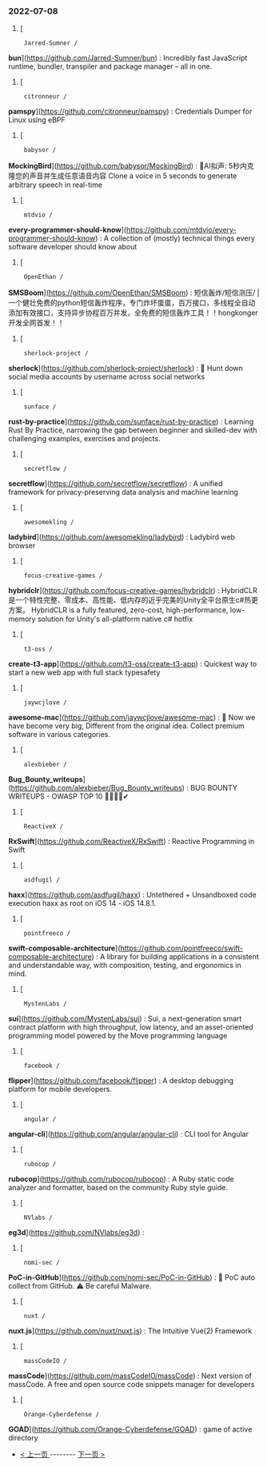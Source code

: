 ### 2022-07-08 
1. [
    

        Jarred-Sumner /
**bun**](https://github.com/Jarred-Sumner/bun) : Incredibly fast JavaScript runtime, bundler, transpiler and package manager – all in one.
1. [
    

        citronneur /
**pamspy**](https://github.com/citronneur/pamspy) : Credentials Dumper for Linux using eBPF
1. [
    

        babysor /
**MockingBird**](https://github.com/babysor/MockingBird) : 🚀AI拟声: 5秒内克隆您的声音并生成任意语音内容 Clone a voice in 5 seconds to generate arbitrary speech in real-time
1. [
    

        mtdvio /
**every-programmer-should-know**](https://github.com/mtdvio/every-programmer-should-know) : A collection of (mostly) technical things every software developer should know about
1. [
    

        OpenEthan /
**SMSBoom**](https://github.com/OpenEthan/SMSBoom) : 短信轰炸/短信测压/ | 一个健壮免费的python短信轰炸程序，专门炸坏蛋蛋，百万接口，多线程全自动添加有效接口，支持异步协程百万并发，全免费的短信轰炸工具！！hongkonger开发全网首发！！
1. [
    

        sherlock-project /
**sherlock**](https://github.com/sherlock-project/sherlock) : 🔎 Hunt down social media accounts by username across social networks
1. [
    

        sunface /
**rust-by-practice**](https://github.com/sunface/rust-by-practice) : Learning Rust By Practice, narrowing the gap between beginner and skilled-dev with challenging examples, exercises and projects.
1. [
    

        secretflow /
**secretflow**](https://github.com/secretflow/secretflow) : A unified framework for privacy-preserving data analysis and machine learning
1. [
    

        awesomekling /
**ladybird**](https://github.com/awesomekling/ladybird) : Ladybird web browser
1. [
    

        focus-creative-games /
**hybridclr**](https://github.com/focus-creative-games/hybridclr) : HybridCLR是一个特性完整、零成本、高性能、低内存的近乎完美的Unity全平台原生c#热更方案。 HybridCLR is a fully featured, zero-cost, high-performance, low-memory solution for Unity's all-platform native c# hotfix
1. [
    

        t3-oss /
**create-t3-app**](https://github.com/t3-oss/create-t3-app) : Quickest way to start a new web app with full stack typesafety
1. [
    

        jaywcjlove /
**awesome-mac**](https://github.com/jaywcjlove/awesome-mac) :  Now we have become very big, Different from the original idea. Collect premium software in various categories.
1. [
    

        alexbieber /
**Bug_Bounty_writeups**](https://github.com/alexbieber/Bug_Bounty_writeups) : BUG BOUNTY WRITEUPS - OWASP TOP 10 🔴🔴🔴🔴✔
1. [
    

        ReactiveX /
**RxSwift**](https://github.com/ReactiveX/RxSwift) : Reactive Programming in Swift
1. [
    

        asdfugil /
**haxx**](https://github.com/asdfugil/haxx) : Untethered + Unsandboxed code execution haxx as root on iOS 14 - iOS 14.8.1.
1. [
    

        pointfreeco /
**swift-composable-architecture**](https://github.com/pointfreeco/swift-composable-architecture) : A library for building applications in a consistent and understandable way, with composition, testing, and ergonomics in mind.
1. [
    

        MystenLabs /
**sui**](https://github.com/MystenLabs/sui) : Sui, a next-generation smart contract platform with high throughput, low latency, and an asset-oriented programming model powered by the Move programming language
1. [
    

        facebook /
**flipper**](https://github.com/facebook/flipper) : A desktop debugging platform for mobile developers.
1. [
    

        angular /
**angular-cli**](https://github.com/angular/angular-cli) : CLI tool for Angular
1. [
    

        rubocop /
**rubocop**](https://github.com/rubocop/rubocop) : A Ruby static code analyzer and formatter, based on the community Ruby style guide.
1. [
    

        NVlabs /
**eg3d**](https://github.com/NVlabs/eg3d) : 
1. [
    

        nomi-sec /
**PoC-in-GitHub**](https://github.com/nomi-sec/PoC-in-GitHub) : 📡 PoC auto collect from GitHub. ⚠️ Be careful Malware.
1. [
    

        nuxt /
**nuxt.js**](https://github.com/nuxt/nuxt.js) : The Intuitive Vue(2) Framework
1. [
    

        massCodeIO /
**massCode**](https://github.com/massCodeIO/massCode) : Next version of massCode. A free and open source code snippets manager for developers
1. [
    

        Orange-Cyberdefense /
**GOAD**](https://github.com/Orange-Cyberdefense/GOAD) : game of active directory 

- [ < 上一页 ](https://github.com/able8/github-trending-daily-record/blob/master/2022-07-07.md) -------- [ 下一页 > ](https://github.com/able8/github-trending-daily-record/blob/master/2022-07-09.md)